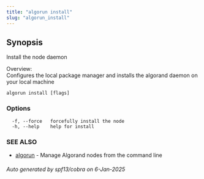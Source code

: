 ```yaml
---
title: "algorun install"
slug: "algorun_install"
---
```

## Synopsis                                    
                                                                                           
                                                                                           
Install the node daemon                                                                    
                                                                                           
Overview:                                                                                  
Configures the local package manager and installs the algorand daemon on your local machine
                                                                                           

```
algorun install [flags]
```

### Options

```
  -f, --force   forcefully install the node
  -h, --help    help for install
```

### SEE ALSO

* [algorun](/reference/algorun)	 - Manage Algorand nodes from the command line

###### Auto generated by spf13/cobra on 6-Jan-2025

